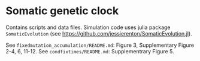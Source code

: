 # Somatic genetic clock

Contains scripts and data files. Simulation code uses julia package `SomaticEvolution` (see https://github.com/jessierenton/SomaticEvolution.jl).

See `fixedmutation_accumulation/README.md`: Figure 3, Supplementary Figure 2-4, 6, 11-12.
See `condfixtimes/README.md`: Supplementrary Figure 5.
